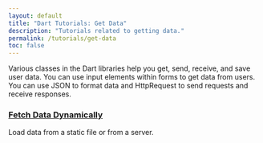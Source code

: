 ```yaml
---
layout: default
title: "Dart Tutorials: Get Data"
description: "Tutorials related to getting data."
permalink: /tutorials/get-data
toc: false
---
```


Various classes in the Dart libraries help you get, send, receive,
and save user data. You can use input elements within forms to
get data from users.
You can use JSON to format data and HttpRequest to send requests
and receive responses.

<div class="card-grid">
  <div class="card">
    <h3><a href="/tutorials/get-data/fetch-data">Fetch Data Dynamically</a></h3>
    <p>Load data from a static file or from a server.</p>
  </div>
</div>
